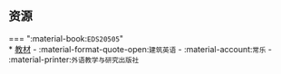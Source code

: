 ## 资源  
=== ":material-book:`EDS20505`"  
    * [教材](https://api.ecylt.top/v1/lanzou_link?url=https://cqu-openlib.lanzout.com/izjyO29ikmpc&type=down) - :material-format-quote-open:`建筑英语` - :material-account:`常乐` - :material-printer:`外语教学与研究出版社`  